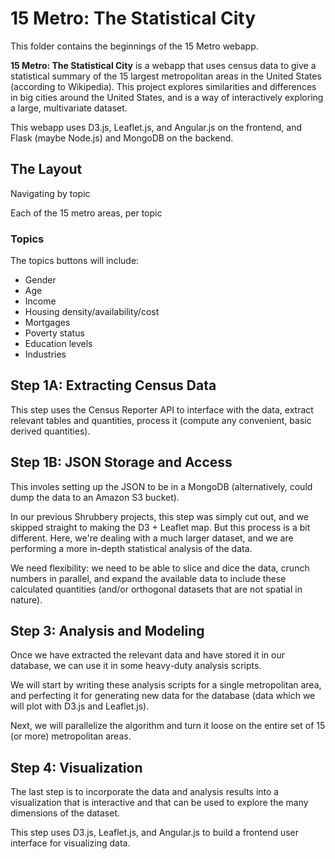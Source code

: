 # 15 Metro: The Statistical City

This folder contains the beginnings of the 15 Metro webapp.

**15 Metro: The Statistical City** is a webapp that uses 
census data to give a statistical summary of the 
15 largest metropolitan areas in the United States (according to 
Wikipedia). This project explores similarities and differences
in big cities around the United States, and is a way of 
interactively exploring a large, multivariate dataset.

This webapp uses D3.js, Leaflet.js, and Angular.js on the frontend,
and Flask (maybe Node.js) and MongoDB on the backend.

## The Layout

Navigating by topic 

Each of the 15 metro areas, per topic


### Topics

The topics buttons will include:
* Gender
* Age
* Income
* Housing density/availability/cost
* Mortgages
* Poverty status
* Education levels
* Industries


## Step 1A: Extracting Census Data

This step uses the Census Reporter API to interface with the data,
extract relevant tables and quantities, process it (compute any 
convenient, basic derived quantities).


## Step 1B: JSON Storage and Access

This involes setting up the JSON to be in a MongoDB 
(alternatively, could dump the data to an Amazon S3 bucket).

In our previous Shrubbery projects, this step was 
simply cut out, and we skipped straight to making 
the D3 + Leaflet map. But this process is a bit 
different. Here, we're dealing with a much larger
dataset, and we are performing a more in-depth 
statistical analysis of the data.

We need flexibility: 
we need to be able to slice and dice the data,
crunch numbers in parallel, 
and expand the available data
to include these calculated quantities
(and/or orthogonal datasets 
that are not spatial in nature).


## Step 3: Analysis and Modeling

Once we have extracted the relevant data and have stored it in our database,
we can use it in some heavy-duty analysis scripts. 

We will start by writing these analysis scripts for a single metropolitan area,
and perfecting it for generating new data for the database (data which we will
plot with D3.js and Leaflet.js).

Next, we will parallelize the algorithm and turn it loose on the entire set of 
15 (or more) metropolitan areas.

## Step 4: Visualization

The last step is to incorporate the data and analysis results 
into a visualization that is interactive and that can be used
to explore the many dimensions of the dataset.

This step uses D3.js, Leaflet.js, and Angular.js to build a 
frontend user interface for visualizing data.







